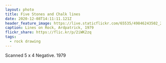 ```yaml
---
layout: photo
title: Five Stones and Chalk lines
date: 2020-12-08T14:11:11.121Z
header_feature_image: https://live.staticflickr.com/65535/49846243502_239af0eb35_k_d.jpg
caption: Lines on Rock, Ardpatrick, 1979
flickr_share: https://flic.kr/p/2iWK2zq
tags:
  - rock drawing
---
```

Scanned 5 x 4 Negative. 1979